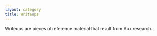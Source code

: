 ```yaml
---
layout: category
title: Writeups
---
```


Writeups are pieces of reference material that result from Aux research.
